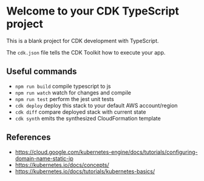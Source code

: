 # Welcome to your CDK TypeScript project

This is a blank project for CDK development with TypeScript.

The `cdk.json` file tells the CDK Toolkit how to execute your app.

## Useful commands

- `npm run build` compile typescript to js
- `npm run watch` watch for changes and compile
- `npm run test` perform the jest unit tests
- `cdk deploy` deploy this stack to your default AWS account/region
- `cdk diff` compare deployed stack with current state
- `cdk synth` emits the synthesized CloudFormation template

## References

- <https://cloud.google.com/kubernetes-engine/docs/tutorials/configuring-domain-name-static-ip>
- <https://kubernetes.io/docs/concepts/>
- <https://kubernetes.io/docs/tutorials/kubernetes-basics/>
